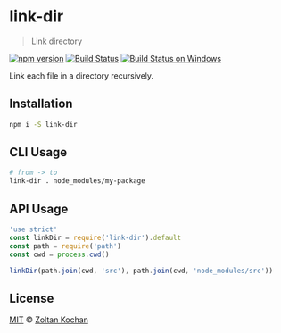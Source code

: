 # link-dir

> Link directory

<!--@shields('npm', 'travis', 'appveyor')-->
[![npm version](https://img.shields.io/npm/v/link-dir.svg)](https://www.npmjs.com/package/link-dir) [![Build Status](https://img.shields.io/travis/zkochan/link-dir/master.svg)](https://travis-ci.org/zkochan/link-dir) [![Build Status on Windows](https://img.shields.io/appveyor/ci/zkochan/link-dir/master.svg)](https://ci.appveyor.com/project/zkochan/link-dir/branch/master)
<!--/@-->

Link each file in a directory recursively.

## Installation

```sh
npm i -S link-dir
```

## CLI Usage

```sh
# from -> to
link-dir . node_modules/my-package
```

## API Usage

<!--@example('./example.js')-->
```js
'use strict'
const linkDir = require('link-dir').default
const path = require('path')
const cwd = process.cwd()

linkDir(path.join(cwd, 'src'), path.join(cwd, 'node_modules/src'))
```
<!--/@-->

## License

[MIT](./LICENSE) © [Zoltan Kochan](http://kochan.io)
